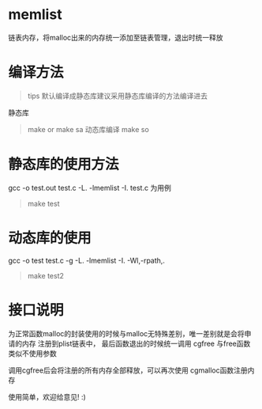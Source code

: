 memlist
=======

链表内存，将malloc出来的内存统一添加至链表管理，退出时统一释放

编译方法
====

>tips
>默认编译成静态库建议采用静态库编译的方法编译进去

静态库
>make 
or
>make sa
动态库编译
>make so

静态库的使用方法
===

gcc -o test.out test.c -L. -lmemlist -I.
 test.c 为用例
>make test

动态库的使用
===

gcc -o test test.c -g -L. -lmemlist -I. -Wl,-rpath,.
>make test2

接口说明
===

为正常函数malloc的封装使用的时候与malloc无特殊差别，唯一差别就是会将申请的内存
注册到plist链表中，
最后函数退出的时候统一调用 cgfree 与free函数类似不使用参数

调用cgfree后会将注册的所有内存全部释放，可以再次使用 cgmalloc函数注册内存

使用简单，欢迎给意见! :)
